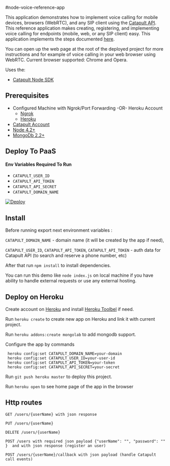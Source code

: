 #node-voice-reference-app

  This application demonstrates how to implement voice calling for mobile devices, browsers (WebRTC), and any SIP client using the [Catapult API](http://ap.bandwidth.com/?utm_medium=social&utm_source=github&utm_campaign=dtolb&utm_content=_).
    This reference application makes creating, registering, and implementing voice calling for endpoints (mobile, web, or any SIP client) easy.
    This application implements the steps documented [here](http://ap.bandwidth.com/docs/how-to-guides/use-endpoints-make-receive-calls-sip-clients/).

You can open up the web page at the root of the deployed project for more instructions and for example of voice calling in your web browser using WebRTC.
Current browser supported: Chrome and Opera.

Uses the:
* [Catapult Node SDK](https://github.com/bandwidthcom/node-bandwidth)

## Prerequisites
- Configured Machine with Ngrok/Port Forwarding -OR- Heroku Account
  - [Ngrok](https://ngrok.com/)
  - [Heroku](https://www.heroku.com/)
- [Catapult Account](http://ap.bandwidth.com/?utm_medium=social&utm_source=github&utm_campaign=dtolb&utm_content=_)
- [Node 4.2+](https://nodejs.org/en/download/releases/)
- [MongoDb 2.2+](https://www.mongodb.org/downloads)

## Deploy To PaaS

#### Env Variables Required To Run
* ```CATAPULT_USER_ID```
* ```CATAPULT_API_TOKEN```
* ```CATAPULT_API_SECRET```
* ```CATAPULT_DOMAIN_NAME```

[![Deploy](https://www.herokucdn.com/deploy/button.svg)](https://heroku.com/deploy)

## Install
Before running export next environment variables :

```CATAPULT_DOMAIN_NAME``` - domain name (it will be created by the app if need),

```CATAPULT_USER_ID```, ```CATAPULT_API_TOKEN```, ```CATAPULT_API_TOKEN``` - auth data for Catapult API (to search and reserve a phone number, etc)


After that run `npm install`  to install dependencies.


You can run this demo  like `node index.js` on local machine if you have ability to handle external requests or use any external hosting.

## Deploy on Heroku

Create account on [Heroku](https://www.heroku.com/) and install [Heroku Toolbel](https://devcenter.heroku.com/articles/getting-started-with-nodejs#set-up) if need.


Run `heroku create` to create new app on Heroku and link it with current project.

Run `heroku addons:create mongolab` to add mongodb support. 

Configure the app by commands

```
 heroku config:set CATAPULT_DOMAIN_NAME=your-domain
 heroku config:set CATAPULT_USER_ID=your-user-id
 heroku config:set CATAPULT_API_TOKEN=your-token
 heroku config:set CATAPULT_API_SECRET=your-secret
```

Run `git push heroku master` to deploy this project.

Run `heroku open` to see home page of the app in the browser


## Http routes

```
GET /users/{userName} with json response

PUT /users/{userName}

DELETE /users/{userName}

POST /users with required json payload {"userName": "", "password": "" }  and with json response (register an user)

POST /users/{userName}/callback with json payload (handle Catapult call events)
```
